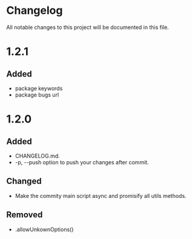 # Changelog

All notable changes to this project will be documented in this file.

# 1.2.1

## Added
+ package keywords
+ package bugs url

# 1.2.0

## Added
+ CHANGELOG.md.
+ -p, --push option to push your changes after commit.

## Changed
+ Make the commity main script async and promisify all utils methods.

## Removed
+ .allowUnkownOptions()
